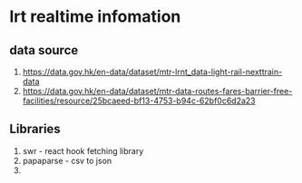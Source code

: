 # lrt realtime infomation

## data source
1. https://data.gov.hk/en-data/dataset/mtr-lrnt_data-light-rail-nexttrain-data 
2. https://data.gov.hk/en-data/dataset/mtr-data-routes-fares-barrier-free-facilities/resource/25bcaeed-bf13-4753-b94c-62bf0c6d2a23

## Libraries

1. swr - react hook fetching library
2. papaparse - csv to json
3. 